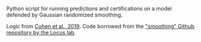 Python script for running predictions and certifications on a model defended by Gaussian randomized smoothing.

Logic from [Cohen et al., 2019](https://arxiv.org/abs/1902.02918). Code borrowed from the ["smoothing" Github repository by the Locus lab](https://github.com/locuslab/smoothing). 
